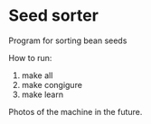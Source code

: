 # Seed sorter
Program for sorting bean seeds

How to run:

1. make all
2. make congigure
3. make learn

Photos of the machine in the future.
